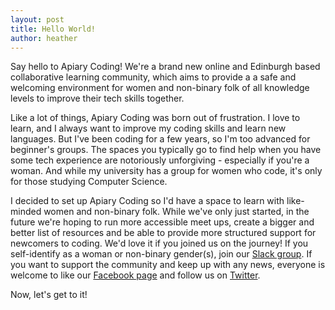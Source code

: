 ```yaml
---
layout: post
title: Hello World!
author: heather
---
```


Say hello to Apiary Coding! We're a brand new online and Edinburgh based collaborative learning community, which aims to provide a a safe and welcoming environment for women and non-binary folk of all knowledge levels to improve their tech skills together. 

Like a lot of things, Apiary Coding was born out of frustration. I love to learn, and I always want to improve my coding skills and learn new languages. But I've been coding for a few years, so I'm too advanced for beginner's groups. The spaces you typically go to find help when you have some tech experience are notoriously unforgiving - especially if you're a woman. And while my university has a group for women who code, it's only for those studying Computer Science.

I decided to set up Apiary Coding so I'd have a space to learn with like-minded women and non-binary folk. While we've only just started, in the future we're hoping to run more accessible meet ups, create a bigger and better list of resources and be able to provide more structured support for newcomers to coding. We'd love it if you joined us on the journey! If you self-identify as a woman or non-binary gender(s), join our [Slack group](https://apiarycoding.slack.com). If you want to support the community and keep up with any news, everyone is welcome to like our [Facebook page](https://www.facebook.com/apiarycoding/) and follow us on [Twitter](http://twitter.com/apiaryed). 

Now, let's get to it!
